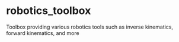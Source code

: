 # robotics_toolbox
Toolbox providing various robotics tools such as inverse kinematics, forward kinematics, and more
